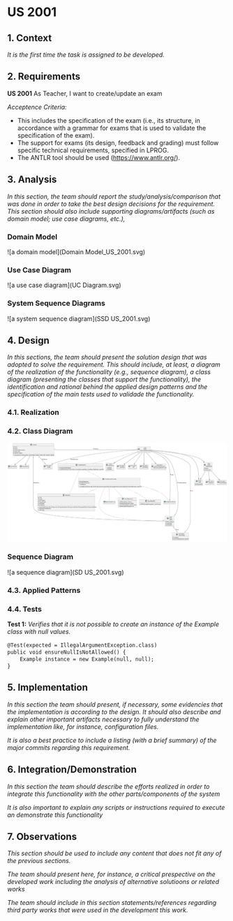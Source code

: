 # US 2001

## 1. Context

*It is the first time the task is assigned to be developed.*

## 2. Requirements

**US 2001** As Teacher, I want to create/update an exam

*Acceptence Criteria:*

- This includes the specification of the exam (i.e., its structure, in accordance with a grammar for exams that is used to validate the specification of the exam).
- The support for exams (its design, feedback and grading) must follow specific technical requirements, specified in LPROG.
- The ANTLR tool should be used (https://www.antlr.org/).

## 3. Analysis

*In this section, the team should report the study/analysis/comparison that was done in order to take the best design decisions for the requirement. This section should also include supporting diagrams/artifacts (such as domain model; use case diagrams, etc.),*

### Domain Model ###

![a domain model](Domain Model_US_2001.svg)


### Use Case Diagram ###

![a use case diagram](UC Diagram.svg)


### System Sequence Diagrams ###

![a system sequence diagram](SSD US_2001.svg)


## 4. Design

*In this sections, the team should present the solution design that was adopted to solve the requirement. This should include, at least, a diagram of the realization of the functionality (e.g., sequence diagram), a class diagram (presenting the classes that support the functionality), the identification and rational behind the applied design patterns and the specification of the main tests used to validade the functionality.*

### 4.1. Realization

### 4.2. Class Diagram

![a class diagram](class-diagram.svg "A Class Diagram")

### Sequence Diagram

![a sequence diagram](SD US_2001.svg)


### 4.3. Applied Patterns

### 4.4. Tests

**Test 1:** *Verifies that it is not possible to create an instance of the Example class with null values.*

```
@Test(expected = IllegalArgumentException.class)
public void ensureNullIsNotAllowed() {
	Example instance = new Example(null, null);
}
````

## 5. Implementation

*In this section the team should present, if necessary, some evidencies that the implementation is according to the design. It should also describe and explain other important artifacts necessary to fully understand the implementation like, for instance, configuration files.*

*It is also a best practice to include a listing (with a brief summary) of the major commits regarding this requirement.*

## 6. Integration/Demonstration

*In this section the team should describe the efforts realized in order to integrate this functionality with the other parts/components of the system*

*It is also important to explain any scripts or instructions required to execute an demonstrate this functionality*

## 7. Observations

*This section should be used to include any content that does not fit any of the previous sections.*

*The team should present here, for instance, a critical prespective on the developed work including the analysis of alternative solutioons or related works*

*The team should include in this section statements/references regarding third party works that were used in the development this work.* 
